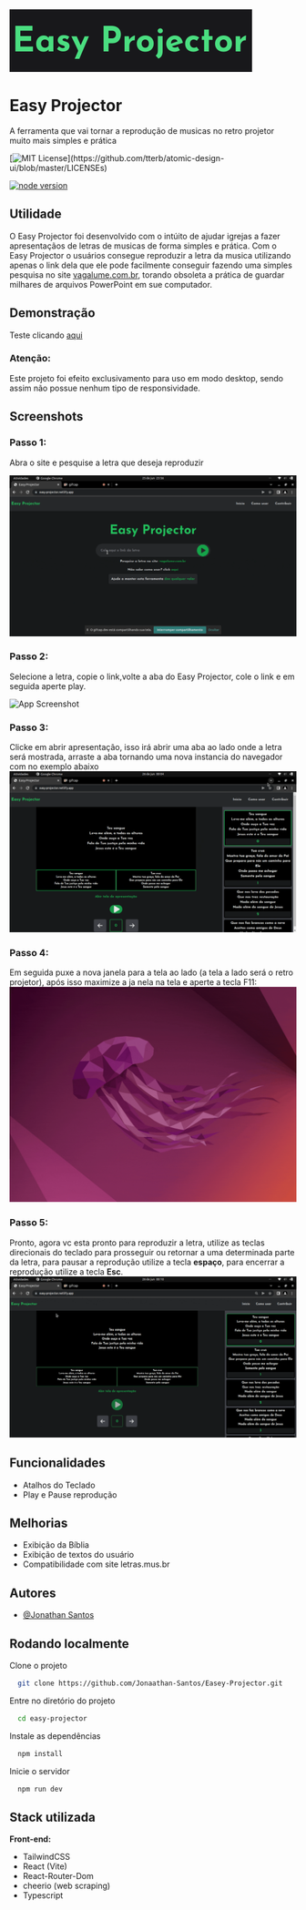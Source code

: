 
<div>
<img src="./assets/Captura de tela de 2022-06-14 13-43-07.png">
</div>


# Easy Projector

A ferramenta que vai tornar a reprodução de musicas no retro projetor muito mais simples e prática


[![MIT License](https://img.shields.io/apm/l/atomic-design-ui.svg?)](https://github.com/tterb/atomic-design-ui/blob/master/LICENSEs)

[![node version](https://img.shields.io/badge/Node-v16.15.0-blue)]()
## Utilidade

 O Easy Projector foi desenvolvido com o intúito de ajudar igrejas a fazer apresentaçãos de letras de musicas de forma simples e prática. Com o Easy Projector o usuários consegue reproduzir a letra da musica utilizando apenas o link dela que ele pode facilmente conseguir fazendo uma simples pesquisa no site [vagalume.com.br](https://www.vagalume.com.br/), torando obsoleta a prática de guardar milhares de arquivos PowerPoint em sue computador.
## Demonstração

Teste clicando [aqui](https://easy-projector.netlify.app/)

### Atenção:
Este projeto foi efeito exclusivamento para uso em modo desktop,
sendo assim não possue nenhum tipo de responsividade.


## Screenshots

### Passo 1:
Abra o site e pesquise a letra que deseja reproduzir

![App Screenshot](assets/exemplo1.gif)

### Passo 2:
Selecione a letra, copie o link,volte a aba do Easy Projector, cole o link e em seguida aperte play.

![App Screenshot](assets/exemplo2.gif)

### Passo 3:
Clicke em abrir apresentação, isso irá abrir uma aba ao lado onde a letra será mostrada, arraste a aba tornando uma nova instancia do navegador com no exemplo abaixo 
![App Screenshot](assets/exemplo3.gif)

### Passo 4:
Em seguida puxe a nova janela para a tela ao lado (a tela a lado será o retro projetor),
após isso maximize a ja nela na tela e aperte a tecla F11:
![App Screenshot](assets/exemplo4.gif)

### Passo 5:
Pronto, agora vc esta pronto para reproduzir a letra, utilize as teclas direcionais do teclado para prosseguir ou retornar a uma determinada parte da letra, para pausar a reprodução utilize a tecla **espaço**, para encerrar a reprodução utilize a tecla **Esc**.
![App Screenshot](assets/exemplo5.gif)


## Funcionalidades

- Atalhos do Teclado
- Play e Pause reprodução


## Melhorias

* Exibição da Bíblia
* Exibição de textos do usuário
* Compatibilidade com site letras.mus.br
## Autores

- [@Jonathan Santos](https://github.com/Jonaathan-Santos)


## Rodando localmente

Clone o projeto

```bash
  git clone https://github.com/Jonaathan-Santos/Easey-Projector.git
```

Entre no diretório do projeto

```bash
  cd easy-projector
```

Instale as dependências

```bash
  npm install
```

Inicie o servidor

```bash
  npm run dev
```


## Stack utilizada

**Front-end:**  
* TailwindCSS
* React (Vite)
* React-Router-Dom
* cheerio (web scraping)
* Typescript 




